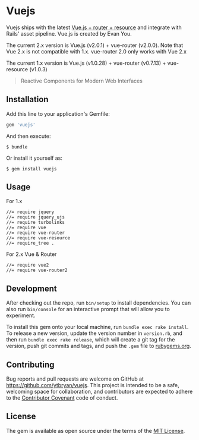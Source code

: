 # Vuejs

Vuejs ships with the latest [Vue.js + router + resource](http://vuejs.org/) and integrate with Rails' asset pipeline. Vue.js is created by Evan You.

The current 2.x version is Vue.js (v2.0.1) + vue-router (v2.0.0). Note that Vue 2.x is not compatible with 1.x. vue-router 2.0 only works with Vue 2.x

The current 1.x version is Vue.js (v1.0.28) + vue-router (v0.7.13) + vue-resource (v1.0.3)

> Reactive Components for Modern Web Interfaces

## Installation

Add this line to your application's Gemfile:

```ruby
gem 'vuejs'
```

And then execute:

    $ bundle

Or install it yourself as:

    $ gem install vuejs

## Usage

For 1.x

```
//= require jquery
//= require jquery_ujs
//= require turbolinks
//= require vue
//= require vue-router
//= require vue-resource
//= require_tree .
```

For 2.x Vue & Router
```
//= require vue2
//= require vue-router2
```
## Development

After checking out the repo, run `bin/setup` to install dependencies. You can also run `bin/console` for an interactive prompt that will allow you to experiment.

To install this gem onto your local machine, run `bundle exec rake install`. To release a new version, update the version number in `version.rb`, and then run `bundle exec rake release`, which will create a git tag for the version, push git commits and tags, and push the `.gem` file to [rubygems.org](https://rubygems.org).

## Contributing

Bug reports and pull requests are welcome on GitHub at https://github.com/ytbryan/vuejs. This project is intended to be a safe, welcoming space for collaboration, and contributors are expected to adhere to the [Contributor Covenant](http://contributor-covenant.org) code of conduct.


## License

The gem is available as open source under the terms of the [MIT License](http://opensource.org/licenses/MIT).
